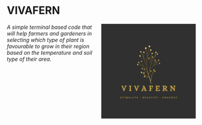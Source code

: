 # VIVAFERN
<img align="right" src="vivafern_graphic.png" height=50% width=50%> 
<i> A simple terminal based code that will help farmers and gardeners in selecting which type of plant is favourable to grow in their region based on the temperature and soil type of their area. </i>
